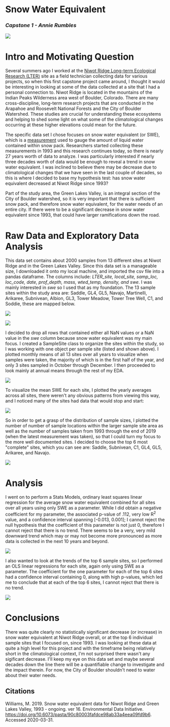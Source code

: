 # Snow Water Equivalent
### *Capstone 1 - Annie Rumbles*
![](images/IMG_3669_copy.JPG)

# Intro and Motivating Question
Several summers ago I worked at the [Niwot Ridge Long-term Ecological Research (LTER)](https://nwt.lternet.edu/) site as a field technician collecting data for various projects, so when this first capstone project came around, I thought it would be interesting in looking at some of the data collected at a site that I had a personal connection to. Niwot Ridge is located in the mountains of the Indian Peaks Wilderness area west of Boulder, Colorado. There are many cross-discipline, long-term research projects that are conducted in the Arapahoe and Roosevelt National Forests and the City of Boulder Watershed. These studies are crucial for understanding these ecosystems and helping to shed some light on what some of the climatological changes occurring at these higher elevations could mean for the future.

The specific data set I chose focuses on snow water equivalent (or SWE), which is a [measurement](https://www.nrcs.usda.gov/wps/portal/nrcs/detail/null/?cid=nrcseprd1314833) used to gauge the amount of liquid water contained within snow pack. Researchers started collecting these measurements in 1993 and this research continues today, so there is nearly 27 years worth of data to analyze. I was particularly interested if nearly three decades worth of data would be enough to reveal a trend in snow water equivalent. I was inclined to believe there may be decrease due to climatological changes that we have seen in the last couple of decades, so this is where I decided to base my hypothesis test: has snow water equivalent decreased at Niwot Ridge since 1993?

Part of the study area, the Green Lakes Valley, is an integral section of the City of Boulder watershed, so it is very important that there is sufficient snow pack, and therefore snow water equivalent, for the water needs of an entire city. If there were to be a significant decrease in snow water equivalent since 1993, that could have larger ramifications down the road.

# Raw Data and Exploratory Data Analysis
This data set contains about 2000 samples from 13 different sites at Niwot Ridge and in the Green Lakes Valley. Since this data set is a manageable size, I downloaded it onto my local machine, and imported the csv file into a pandas dataframe. The columns include: *LTER_site, local_site, samp_loc, loc_code, date, prof_depth, mass, wted_temp, density, and swe*. I was mainly interested in *swe* so I used that as my foundation. The 13 sample sites within the study area are: Saddle, GL4, GL5, Navajo, Martinelli, Arikaree, Subnivean, Albion, GL3, Tower Meadow, Tower Tree Well, C1, and Soddie, these are mapped below.

![](images/sites_black_loop.gif)

![](images/df_swe_head.png) 

I decided to drop all rows that contained either all NaN values or a NaN value in the *swe* column because snow water equivalent was my main focus. I created a SampleSite class to organize the sites within the study, so I was working with one object per sample site (listed and shown above). I plotted monthly means of all 13 sites over all years to visualize when samples were taken, the majority of which is in the first half of the year, and only 3 sites sampled in October through December. I then proceeded to look mainly at annual means through the rest of my EDA. 

![](images/monthly_means80_8by4.png)

To visualize the mean SWE for each site, I plotted the yearly averages across all sites, there weren't any obvious patterns from viewing this way, and I noticed many of the sites had data that would stop and start:

![](images/average_yearly_swe_allsites80.png)

 So in order to get a grasp of the distribution of sample sizes, I plotted the number of number of sample locations within the larger sample site area as well as the number of samples taken from 1993 through the end of 2019 (when the latest measurement was taken), so that I could turn my focus to the more well documented sites. I decided to choose the top 6 most "complete" sites, which you can see are: Saddle, Subnivean, C1, GL4, GL5, Arikaree, and Navajo.

![](images/sample_site_composition80_8by6.png)

# Analysis
I went on to perform a Stats Models, ordinary least squares linear regression for the average snow water equivalent combined for all sites over all years using only SWE as a parameter. While I did obtain a negative coefficient for my parameter, the associated p-value of .112, very low R<sup>2</sup> value, and a confidence interval spanning [-0.013, 0.001]; I cannot reject the null hypothesis that the coefficient of this parameter is not just 0, therefore I cannot reject that there is no trend. There seems to be a very, very mild downward trend which may or may not become more pronounced as more data is collected in the next 10 years and beyond.

![](images/corrected_linreg_allsites.png)

I also wanted to look at the trends of the top 6 sample sites, so I performed an OLS linear regressions for each site, again only using SWE as a parameter. The coefficient for the one parameter for each of the top 6 sites had a confidence interval containing 0, along with high p-values, which led me to conclude that at each of the top 6 sites, I cannot reject that there is no trend. 

![](images/corrected_linreg_top6.png)

# Conclusions
There was quite clearly no statistically significant decrease (or increase) in snow water equivalent at Niwot Ridge overall, or at the top 6 individual sample sites that I focused on, since 1993. I was looking at these data at quite a high level for this project and with the timeframe being relatively short in the climatological context, I'm not surprised there wasn't any sigificant decrease. I'll keep my eye on this data set and maybe several decades down the line there will be a quantifiable change to investigate and the impact therein. For now, the City of Boulder shouldn't need to water about their water needs. 


## Citations
Williams, M. 2019. Snow water equivalent data for Niwot Ridge and Green Lakes Valley, 1993 - ongoing. ver 16. Environmental Data Initiative. https://doi.org/10.6073/pasta/90c80003fafdce98ab33a4eea09fd9b6. Accessed 2020-03-31.